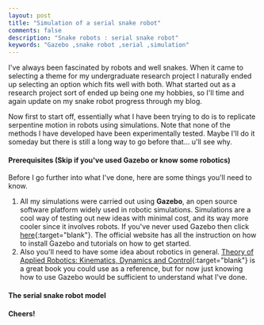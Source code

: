 ```yaml
---
layout: post
title: "Simulation of a serial snake robot"
comments: false
description: "Snake robots : serial snake robot"
keywords: "Gazebo ,snake robot ,serial ,simulation"
---
```

I've always been fascinated by robots and well snakes. When it came to selecting a theme for my undergraduate research project I naturally ended up selecting an option which fits well with both. What started out as a research project sort of ended up being one my hobbies, so I'll time and again update on my snake robot progress through my blog.

Now first to start off, essentially what I have been trying to do is to replicate serpentine motion in robots using simulations. Note that none of the methods I have developed have been experimentally tested. Maybe I'll do it someday but there is still a long way to go before that... u'll see why.

#### Prerequisites (Skip if you've used Gazebo or know some robotics)

Before I go further into what I've done, here are some things you'll need to know.
1. All my simulations were carried out using **Gazebo**, an open source software platform widely used in robotic simulations. Simulations are a cool way of testing out new ideas with minimal cost, and  its way more cooler since it involves robots. If you've never used Gazebo then click [here](http://gazebosim.org){:target="blank"}. The official website has all the instruction on how to install Gazebo and tutorials on how to get started.
2. Also you'll need to have some idea about robotics in general. [Theory of Applied Robotics: Kinematics, Dynamics and Control](https://www.amazon.com/Theory-Applied-Robotics-Kinematics-Dynamics/dp/1441917497){:target="blank"} is a great book you could use as a reference, but for now just knowing how to use Gazebo would be sufficient to understand what I've done.

#### The serial snake robot model





#### Cheers!
